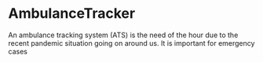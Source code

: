 # AmbulanceTracker
An ambulance tracking system (ATS) is the need of the hour due to the recent pandemic situation going on around us. It is important for emergency cases
